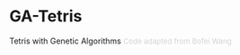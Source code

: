 # GA-Tetris
Tetris with Genetic Algorithms
<span style="color: lightgray; font-size: small;">Code adapted from Bofei Wang</span>
